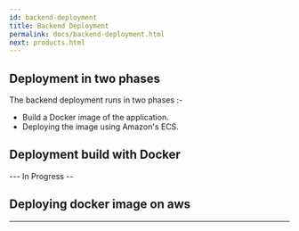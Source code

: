 ```yaml
---
id: backend-deployment
title: Backend Deployment
permalink: docs/backend-deployment.html
next: products.html
---
```


## Deployment in two phases

The backend deployment runs in two phases :-

- Build a Docker image of the application.
- Deploying the image using Amazon's ECS.

## Deployment build with Docker
--- In Progress --
## Deploying docker image on aws

---
